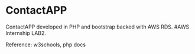 # ContactAPP
ContactAPP developed in PHP and bootstrap backed with AWS RDS.
#AWS Internship LAB2.

Reference:
w3schools,
php docs
